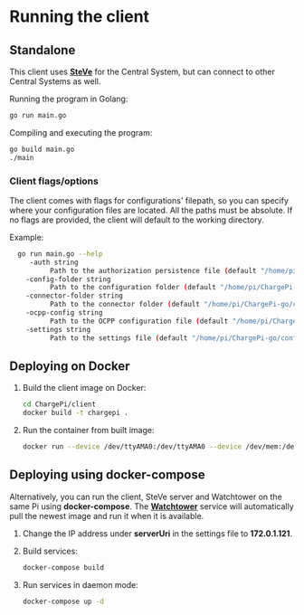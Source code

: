 # Running the client

## Standalone

This client uses **[SteVe](https://github.com/RWTH-i5-IDSG/steve)** for the Central System, but can connect to other
Central Systems as well.

Running the program in Golang:

   ```bash
   go run main.go
   ```

Compiling and executing the program:

   ```bash
   go build main.go
   ./main
   ```

### Client flags/options

The client comes with flags for configurations' filepath, so you can specify where your configuration files are located.
All the paths must be absolute. If no flags are provided, the client will default to the working directory.

Example:

 ```bash
   go run main.go --help
      -auth string
           Path to the authorization persistence file (default "/home/pi/ChargePi-go/configs/auth.json")
     -config-folder string
           Path to the configuration folder (default "/home/pi/ChargePi-go/configs")
     -connector-folder string
           Path to the connector folder (default "/home/pi/ChargePi-go/configs/connectors")
     -ocpp-config string
           Path to the OCPP configuration file (default "/home/pi/ChargePi-go/configs/configuration.json")
     -settings string
           Path to the settings file (default "/home/pi/ChargePi-go/configs/settings.json")
   ```

## Deploying on Docker

1. Build the client image on Docker:

   ```bash
   cd ChargePi/client
   docker build -t chargepi .
   ```

2. Run the container from built image:

   ```bash
   docker run --device /dev/ttyAMA0:/dev/ttyAMA0 --device /dev/mem:/dev/mem --privileged chargepi
   ```

## Deploying using docker-compose

Alternatively, you can run the client, SteVe server and Watchtower on the same Pi using **docker-compose**.
The **[Watchtower](https://github.com/containrrr/watchtower)** service will automatically pull the newest image and run
it when it is available.

1. Change the IP address under __serverUri__ in the settings file to **172.0.1.121**.

2. Build services:

   ```bash
   docker-compose build
   ```

3. Run services in daemon mode:

   ```bash
   docker-compose up -d
   ```